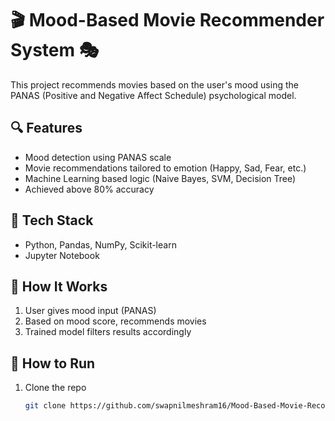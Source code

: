 # 🎬 Mood-Based Movie Recommender System 🎭

This project recommends movies based on the user's mood using the PANAS (Positive and Negative Affect Schedule) psychological model.

## 🔍 Features
- Mood detection using PANAS scale
- Movie recommendations tailored to emotion (Happy, Sad, Fear, etc.)
- Machine Learning based logic (Naive Bayes, SVM, Decision Tree)
- Achieved above 80% accuracy

## 📌 Tech Stack
- Python, Pandas, NumPy, Scikit-learn
- Jupyter Notebook

## 🧠 How It Works
1. User gives mood input (PANAS)
2. Based on mood score, recommends movies
3. Trained model filters results accordingly

## 🚀 How to Run
1. Clone the repo  
   ```bash
   git clone https://github.com/swapnilmeshram16/Mood-Based-Movie-Recommender.git
